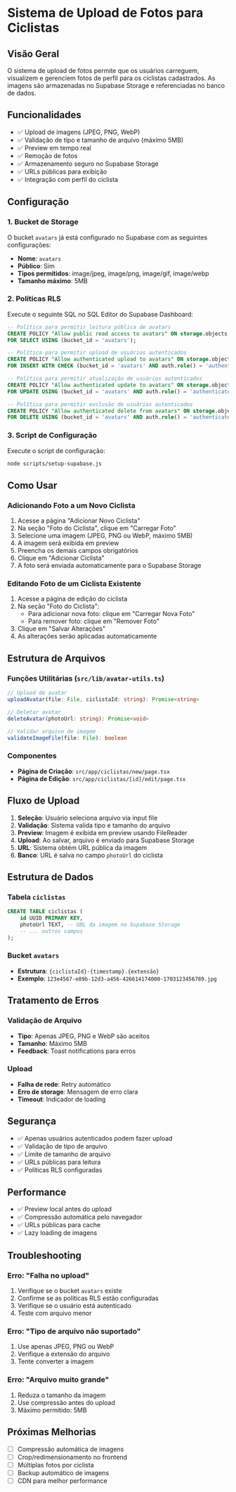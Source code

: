 # Sistema de Upload de Fotos para Ciclistas

## Visão Geral

O sistema de upload de fotos permite que os usuários carreguem, visualizem e gerenciem fotos de perfil para os ciclistas cadastrados. As imagens são armazenadas no Supabase Storage e referenciadas no banco de dados.

## Funcionalidades

- ✅ Upload de imagens (JPEG, PNG, WebP)
- ✅ Validação de tipo e tamanho de arquivo (máximo 5MB)
- ✅ Preview em tempo real
- ✅ Remoção de fotos
- ✅ Armazenamento seguro no Supabase Storage
- ✅ URLs públicas para exibição
- ✅ Integração com perfil do ciclista

## Configuração

### 1. Bucket de Storage

O bucket `avatars` já está configurado no Supabase com as seguintes configurações:
- **Nome**: `avatars`
- **Público**: Sim
- **Tipos permitidos**: image/jpeg, image/png, image/gif, image/webp
- **Tamanho máximo**: 5MB

### 2. Políticas RLS

Execute o seguinte SQL no SQL Editor do Supabase Dashboard:

```sql
-- Política para permitir leitura pública de avatars
CREATE POLICY "Allow public read access to avatars" ON storage.objects
FOR SELECT USING (bucket_id = 'avatars');

-- Política para permitir upload de usuários autenticados
CREATE POLICY "Allow authenticated upload to avatars" ON storage.objects
FOR INSERT WITH CHECK (bucket_id = 'avatars' AND auth.role() = 'authenticated');

-- Política para permitir atualização de usuários autenticados
CREATE POLICY "Allow authenticated update to avatars" ON storage.objects
FOR UPDATE USING (bucket_id = 'avatars' AND auth.role() = 'authenticated');

-- Política para permitir exclusão de usuários autenticados
CREATE POLICY "Allow authenticated delete from avatars" ON storage.objects
FOR DELETE USING (bucket_id = 'avatars' AND auth.role() = 'authenticated');
```

### 3. Script de Configuração

Execute o script de configuração:

```bash
node scripts/setup-supabase.js
```

## Como Usar

### Adicionando Foto a um Novo Ciclista

1. Acesse a página "Adicionar Novo Ciclista"
2. Na seção "Foto do Ciclista", clique em "Carregar Foto"
3. Selecione uma imagem (JPEG, PNG ou WebP, máximo 5MB)
4. A imagem será exibida em preview
5. Preencha os demais campos obrigatórios
6. Clique em "Adicionar Ciclista"
7. A foto será enviada automaticamente para o Supabase Storage

### Editando Foto de um Ciclista Existente

1. Acesse a página de edição do ciclista
2. Na seção "Foto do Ciclista":
   - Para adicionar nova foto: clique em "Carregar Nova Foto"
   - Para remover foto: clique em "Remover Foto"
3. Clique em "Salvar Alterações"
4. As alterações serão aplicadas automaticamente

## Estrutura de Arquivos

### Funções Utilitárias (`src/lib/avatar-utils.ts`)

```typescript
// Upload de avatar
uploadAvatar(file: File, ciclistaId: string): Promise<string>

// Deletar avatar
deleteAvatar(photoUrl: string): Promise<void>

// Validar arquivo de imagem
validateImageFile(file: File): boolean
```

### Componentes

- **Página de Criação**: `src/app/ciclistas/new/page.tsx`
- **Página de Edição**: `src/app/ciclistas/[id]/edit/page.tsx`

## Fluxo de Upload

1. **Seleção**: Usuário seleciona arquivo via input file
2. **Validação**: Sistema valida tipo e tamanho do arquivo
3. **Preview**: Imagem é exibida em preview usando FileReader
4. **Upload**: Ao salvar, arquivo é enviado para Supabase Storage
5. **URL**: Sistema obtém URL pública da imagem
6. **Banco**: URL é salva no campo `photoUrl` do ciclista

## Estrutura de Dados

### Tabela `ciclistas`

```sql
CREATE TABLE ciclistas (
    id UUID PRIMARY KEY,
    photoUrl TEXT, -- URL da imagem no Supabase Storage
    -- ... outros campos
);
```

### Bucket `avatars`

- **Estrutura**: `{ciclistaId}-{timestamp}.{extensão}`
- **Exemplo**: `123e4567-e89b-12d3-a456-426614174000-1703123456789.jpg`

## Tratamento de Erros

### Validação de Arquivo

- **Tipo**: Apenas JPEG, PNG e WebP são aceitos
- **Tamanho**: Máximo 5MB
- **Feedback**: Toast notifications para erros

### Upload

- **Falha de rede**: Retry automático
- **Erro de storage**: Mensagem de erro clara
- **Timeout**: Indicador de loading

## Segurança

- ✅ Apenas usuários autenticados podem fazer upload
- ✅ Validação de tipo de arquivo
- ✅ Limite de tamanho de arquivo
- ✅ URLs públicas para leitura
- ✅ Políticas RLS configuradas

## Performance

- ✅ Preview local antes do upload
- ✅ Compressão automática pelo navegador
- ✅ URLs públicas para cache
- ✅ Lazy loading de imagens

## Troubleshooting

### Erro: "Falha no upload"

1. Verifique se o bucket `avatars` existe
2. Confirme se as políticas RLS estão configuradas
3. Verifique se o usuário está autenticado
4. Teste com arquivo menor

### Erro: "Tipo de arquivo não suportado"

1. Use apenas JPEG, PNG ou WebP
2. Verifique a extensão do arquivo
3. Tente converter a imagem

### Erro: "Arquivo muito grande"

1. Reduza o tamanho da imagem
2. Use compressão antes do upload
3. Máximo permitido: 5MB

## Próximas Melhorias

- [ ] Compressão automática de imagens
- [ ] Crop/redimensionamento no frontend
- [ ] Múltiplas fotos por ciclista
- [ ] Backup automático de imagens
- [ ] CDN para melhor performance 